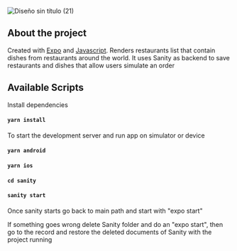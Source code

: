 ![Diseño sin título (21)](https://user-images.githubusercontent.com/67404147/184323851-9c08482c-5c80-41da-8686-0901431a1ecf.png)



## About the project

Created with [Expo](https://expo.dev/) and [Javascript](https://www.typescriptlang.org). Renders restaurants list that contain dishes from restaurants around the world. It uses Sanity as backend to save restaurants and dishes that allow users simulate an order

## Available Scripts

Install dependencies

#### `yarn install`

To start the development server and run app on simulator or device

#### `yarn android`

#### `yarn ios`

#### `cd sanity`

#### `sanity start`

Once sanity starts go back to main path and start with "expo start"

If something goes wrong delete Sanity folder and do an "expo start", then go to the record and restore the deleted documents of Sanity with the project running
